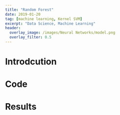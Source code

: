 ```yaml
---
title: "Random Forest"
date: 2019-01-20
tag: [machine learning, Kernel SVM]
excerpt: "Data Science, Machine Learning"
header:
  overlay_image: /images/Neural Networks/model.png
  overlay_filter: 0.5
---
```

# Introdcution
# Code
# Results
